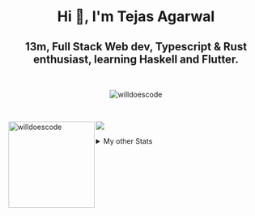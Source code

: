 <h1 align="center"> Hi 👋, I'm Tejas Agarwal    </h1>
<h2 align="center"> 13m, Full Stack Web dev, Typescript & Rust 
enthusiast, learning Haskell and Flutter. </h2>

<br />

<p align="center">
<img src="https://github-profile-trophy.vercel.app/?username=tejasag&theme=onedark&margin-w=15&margin-h=15&column=7" alt="willdoescode" /></a>
</p>

<br />
<p align="center">
<div>
<img height="170" align="left" src="https://github-readme-stats.vercel.app/api?username=tejasag&count_private=true&include_all_commits=true&theme=onedark" alt="willdoescode" />
<img src="https://github-readme-stats.vercel.app/api/top-langs/?username=tejasag&layout=compact&theme=onedark&langs_count=15" />
</div>
</p>

<details>
<summary>My other Stats</summary>
<!--START_SECTION:waka-->
![Profile Views](http://img.shields.io/badge/Profile%20Views-3-blue)

![Lines of code](https://img.shields.io/badge/From%20Hello%20World%20I%27ve%20Written-428630%20lines%20of%20code-blue)

**🐱 My Github Data** 

> 🏆 189 Contributions in the Year 2021
 > 
> 📦 9.6 kB Used in Github's Storage 
 > 
> 🚫 Not Opted to Hire
 > 
> 📜 23 Public Repositories 
 > 
> 🔑 4 Private Repositories  
 > 
**I'm an Early 🐤** 

```text
🌞 Morning    6 commits      █████░░░░░░░░░░░░░░░░░░░░   22.22% 
🌆 Daytime    11 commits     ██████████░░░░░░░░░░░░░░░   40.74% 
🌃 Evening    10 commits     █████████░░░░░░░░░░░░░░░░   37.04% 
🌙 Night      0 commits      ░░░░░░░░░░░░░░░░░░░░░░░░░   0.0%

```
📅 **I'm Most Productive on Thursday** 

```text
Monday       1 commits      █░░░░░░░░░░░░░░░░░░░░░░░░   3.7% 
Tuesday      5 commits      ████░░░░░░░░░░░░░░░░░░░░░   18.52% 
Wednesday    3 commits      ██░░░░░░░░░░░░░░░░░░░░░░░   11.11% 
Thursday     8 commits      ███████░░░░░░░░░░░░░░░░░░   29.63% 
Friday       2 commits      █░░░░░░░░░░░░░░░░░░░░░░░░   7.41% 
Saturday     4 commits      ███░░░░░░░░░░░░░░░░░░░░░░   14.81% 
Sunday       4 commits      ███░░░░░░░░░░░░░░░░░░░░░░   14.81%

```


📊 **This Week I Spent My Time On** 

```text
⌚︎ Time Zone: Asia/Kolkata

💬 Programming Languages: 
Markdown                 21 mins             ██████████████░░░░░░░░░░░   59.27% 
YAML                     14 mins             ██████████░░░░░░░░░░░░░░░   39.62% 
TypeScript               0 secs              ░░░░░░░░░░░░░░░░░░░░░░░░░   1.1%

🔥 Editors: 
VS Code                  35 mins             █████████████████████████   100.0%

🐱‍💻 Projects: 
tejasag                  35 mins             ████████████████████████░   98.9% 
website-v2               0 secs              ░░░░░░░░░░░░░░░░░░░░░░░░░   1.1%

💻 Operating System: 
Linux                    35 mins             █████████████████████████   100.0%

```


<!--END_SECTION:waka-->
</details>
